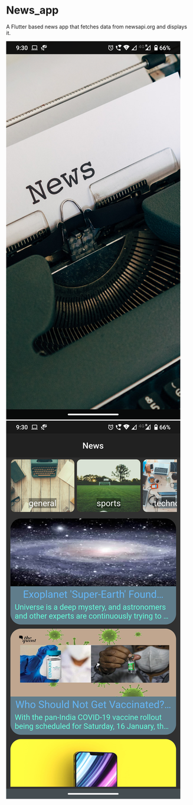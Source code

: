 # News_app

A Flutter based news app that fetches data from newsapi.org and displays it.

![Splash Screen](/Screenshot_20210115-213034.png)
![Splash Screen](/Screenshot_20210115-213015.png)
